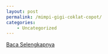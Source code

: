 ```yaml
---
layout: post
permalink: /mimpi-gigi-coklat-copot/
categories:
    - Uncategorized
---
```


[Baca Selengkapnya](/01)